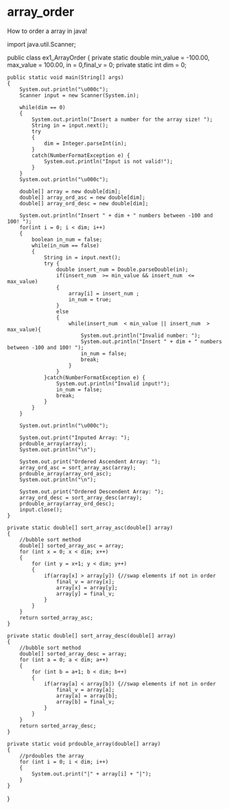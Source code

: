 # array_order
How to order a array in java!

import java.util.Scanner;

public class ex1_ArrayOrder 
{
    private static double min_value = -100.00, max_value = 100.00, in = 0,final_v = 0;
    private static int dim = 0;

    public static void main(String[] args)
    {
        System.out.println("\u000c");
        Scanner input = new Scanner(System.in);

        while(dim == 0)
        {
            System.out.println("Insert a number for the array size! ");
            String in = input.next();
            try 
            {
                dim = Integer.parseInt(in); 
            }
            catch(NumberFormatException e) {
                System.out.println("Input is not valid!"); 
            }
        }  
        System.out.println("\u000c");

        double[] array = new double[dim];
        double[] array_ord_asc = new double[dim];
        double[] array_ord_desc = new double[dim];

        System.out.println("Insert " + dim + " numbers between -100 and 100! ");
        for(int i = 0; i < dim; i++)
        { 
            boolean in_num = false;
            while(in_num == false)
            { 
                String in = input.next();
                try {
                    double insert_num = Double.parseDouble(in); 
                    if(insert_num  >= min_value && insert_num  <= max_value)
                    {
                        array[i] = insert_num ;
                        in_num = true;
                    }
                    else
                    {
                        while(insert_num  < min_value || insert_num  > max_value){
                            System.out.println("Invalid number: ");
                            System.out.println("Insert " + dim + " numbers between -100 and 100! ");
                            in_num = false;
                            break;
                        }
                    }
                }catch(NumberFormatException e) {
                    System.out.println("Invalid input!");
                    in_num = false;
                    break;
                }
            }
        }

        System.out.println("\u000c");

        System.out.print("Inputed Array: "); 
        prdouble_array(array);
        System.out.println("\n"); 

        System.out.print("Ordered Ascendent Array: "); 
        array_ord_asc = sort_array_asc(array);
        prdouble_array(array_ord_asc);
        System.out.println("\n"); 
        
        System.out.print("Ordered Descendent Array: "); 
        array_ord_desc = sort_array_desc(array);
        prdouble_array(array_ord_desc);
        input.close();
    }

    private static double[] sort_array_asc(double[] array)
    {
        //bubble sort method
        double[] sorted_array_asc = array;
        for (int x = 0; x < dim; x++) 
        {     
            for (int y = x+1; y < dim; y++) 
            {     
                if(array[x] > array[y]) {//swap elements if not in order
                    final_v = array[x];    
                    array[x] = array[y];    
                    array[y] = final_v;    
                }     
            }     
        } 
        return sorted_array_asc;
    }

    private static double[] sort_array_desc(double[] array)
    {
        //bubble sort method
        double[] sorted_array_desc = array;
        for (int a = 0; a < dim; a++) 
        {     
            for (int b = a+1; b < dim; b++) 
            {     
                if(array[a] < array[b]) {//swap elements if not in order
                    final_v = array[a];    
                    array[a] = array[b];    
                    array[b] = final_v;    
                }     
            }     
        } 
        return sorted_array_desc;
    }

    private static void prdouble_array(double[] array)
    {
        //prdoubles the array
        for (int i = 0; i < dim; i++) 
        {     
            System.out.print("|" + array[i] + "|");
        }
    }
} 
